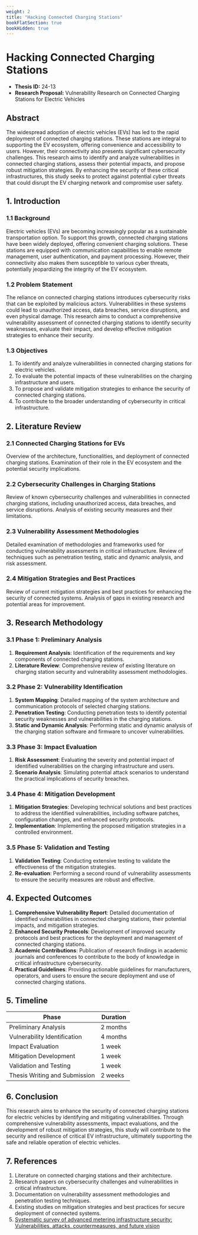 ```yaml
---
weight: 2
title: "Hacking Connected Charging Stations"
bookFlatSection: true
bookHidden: true
---
```


# Hacking Connected Charging Stations

- **Thesis ID:** 24-13
- **Research Proposal:** Vulnerability Research on Connected Charging Stations for Electric Vehicles

## Abstract

The widespread adoption of electric vehicles (EVs) has led to the rapid deployment of connected charging stations. These stations are integral to supporting the EV ecosystem, offering convenience and accessibility to users. However, their connectivity also presents significant cybersecurity challenges. This research aims to identify and analyze vulnerabilities in connected charging stations, assess their potential impacts, and propose robust mitigation strategies. By enhancing the security of these critical infrastructures, this study seeks to protect against potential cyber threats that could disrupt the EV charging network and compromise user safety.

## 1. Introduction

### 1.1 Background

Electric vehicles (EVs) are becoming increasingly popular as a sustainable transportation option. To support this growth, connected charging stations have been widely deployed, offering convenient charging solutions. These stations are equipped with communication capabilities to enable remote management, user authentication, and payment processing. However, their connectivity also makes them susceptible to various cyber threats, potentially jeopardizing the integrity of the EV ecosystem.

### 1.2 Problem Statement

The reliance on connected charging stations introduces cybersecurity risks that can be exploited by malicious actors. Vulnerabilities in these systems could lead to unauthorized access, data breaches, service disruptions, and even physical damage. This research aims to conduct a comprehensive vulnerability assessment of connected charging stations to identify security weaknesses, evaluate their impact, and develop effective mitigation strategies to enhance their security.

### 1.3 Objectives

1. To identify and analyze vulnerabilities in connected charging stations for electric vehicles.
2. To evaluate the potential impacts of these vulnerabilities on the charging infrastructure and users.
3. To propose and validate mitigation strategies to enhance the security of connected charging stations.
4. To contribute to the broader understanding of cybersecurity in critical infrastructure.

## 2. Literature Review

### 2.1 Connected Charging Stations for EVs

Overview of the architecture, functionalities, and deployment of connected charging stations. Examination of their role in the EV ecosystem and the potential security implications.

### 2.2 Cybersecurity Challenges in Charging Stations

Review of known cybersecurity challenges and vulnerabilities in connected charging stations, including unauthorized access, data breaches, and service disruptions. Analysis of existing security measures and their limitations.

### 2.3 Vulnerability Assessment Methodologies

Detailed examination of methodologies and frameworks used for conducting vulnerability assessments in critical infrastructure. Review of techniques such as penetration testing, static and dynamic analysis, and risk assessment.

### 2.4 Mitigation Strategies and Best Practices

Review of current mitigation strategies and best practices for enhancing the security of connected systems. Analysis of gaps in existing research and potential areas for improvement.

## 3. Research Methodology

### 3.1 Phase 1: Preliminary Analysis

1. **Requirement Analysis**: Identification of the requirements and key components of connected charging stations.
2. **Literature Review**: Comprehensive review of existing literature on charging station security and vulnerability assessment methodologies.

### 3.2 Phase 2: Vulnerability Identification

1. **System Mapping**: Detailed mapping of the system architecture and communication protocols of selected charging stations.
2. **Penetration Testing**: Conducting penetration tests to identify potential security weaknesses and vulnerabilities in the charging stations.
3. **Static and Dynamic Analysis**: Performing static and dynamic analysis of the charging station software and firmware to uncover vulnerabilities.

### 3.3 Phase 3: Impact Evaluation

1. **Risk Assessment**: Evaluating the severity and potential impact of identified vulnerabilities on the charging infrastructure and users.
2. **Scenario Analysis**: Simulating potential attack scenarios to understand the practical implications of security breaches.

### 3.4 Phase 4: Mitigation Development

1. **Mitigation Strategies**: Developing technical solutions and best practices to address the identified vulnerabilities, including software patches, configuration changes, and enhanced security protocols.
2. **Implementation**: Implementing the proposed mitigation strategies in a controlled environment.

### 3.5 Phase 5: Validation and Testing

1. **Validation Testing**: Conducting extensive testing to validate the effectiveness of the mitigation strategies.
2. **Re-evaluation**: Performing a second round of vulnerability assessments to ensure the security measures are robust and effective.

## 4. Expected Outcomes

1. **Comprehensive Vulnerability Report**: Detailed documentation of identified vulnerabilities in connected charging stations, their potential impacts, and mitigation strategies.
2. **Enhanced Security Protocols**: Development of improved security protocols and best practices for the deployment and management of connected charging stations.
3. **Academic Contributions**: Publication of research findings in academic journals and conferences to contribute to the body of knowledge in critical infrastructure cybersecurity.
4. **Practical Guidelines**: Providing actionable guidelines for manufacturers, operators, and users to ensure the secure deployment and use of connected charging stations.

## 5. Timeline

| Phase                        | Duration   |
|------------------------------|------------|
| Preliminary Analysis         | 2 months   |
| Vulnerability Identification | 4 months   |
| Impact Evaluation            | 1 week   |
| Mitigation Development       | 1 week   |
| Validation and Testing       | 1 week   |
| Thesis Writing and Submission| 2 weeks    |

## 6. Conclusion

This research aims to enhance the security of connected charging stations for electric vehicles by identifying and mitigating vulnerabilities. Through comprehensive vulnerability assessments, impact evaluations, and the development of robust mitigation strategies, this study will contribute to the security and resilience of critical EV infrastructure, ultimately supporting the safe and reliable operation of electric vehicles.

## 7. References

1. Literature on connected charging stations and their architecture.
2. Research papers on cybersecurity challenges and vulnerabilities in critical infrastructure.
3. Documentation on vulnerability assessment methodologies and penetration testing techniques.
4. Existing studies on mitigation strategies and best practices for secure deployment of connected systems.
5. [Systematic survey of advanced metering infrastructure security: Vulnerabilities, attacks, countermeasures, and future vision](https://www.sciencedirect.com/science/article/pii/S0167739X22002254)
